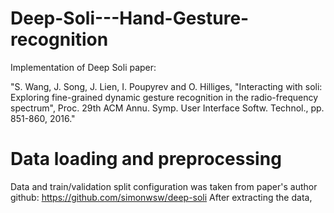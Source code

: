 # Deep-Soli---Hand-Gesture-recognition
Implementation of Deep Soli paper: 

"S. Wang, J. Song, J. Lien, I. Poupyrev and O. Hilliges, "Interacting with soli: Exploring fine-grained dynamic gesture recognition in the radio-frequency spectrum", Proc. 29th ACM Annu. Symp. User Interface Softw. Technol., pp. 851-860, 2016."



# Data loading and preprocessing
Data and train/validation split configuration was taken from paper's author github: https://github.com/simonwsw/deep-soli
After extracting the data, 
